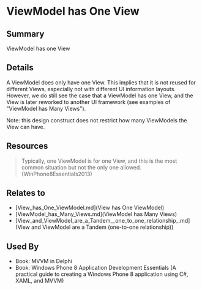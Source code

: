 # ViewModel has One View

## Summary
ViewModel has one View

## Details
A ViewModel does only have one View. This implies that it is not reused for different Views, especially not with different UI information layouts. However, we do still see the case that a ViewModel has one View, and the View is later reworked to another UI framework (see examples of "ViewModel has Many Views").

Note: this design construct does not restrict how many ViewModels the View can have.

## Resources
> Typically, one ViewModel is for one View, and this is the most common situation but not the only one allowed. (WinPhone8Essentials2013)


## Relates to

* [View_has_One_ViewModel.md](View has One ViewModel)
* [ViewModel_has_Many_Views.md](ViewModel has Many Views)
* [View_and_ViewModel_are_a_Tandem__one_to_one_relationship_.md](View and ViewModel are a Tandem (one-to-one relationship))

## Used By
* Book: MVVM in Delphi
* Book: Windows Phone 8 Application Development Essentials (A practical guide to creating a Windows Phone 8 application using C#, XAML, and MVVM)

